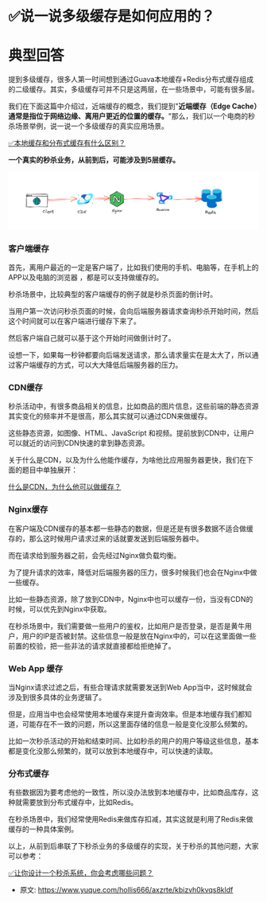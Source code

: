 # ✅说一说多级缓存是如何应用的？
<!--page header-->

<a name="S1cDe"></a>
# 典型回答

提到多级缓存，很多人第一时间想到通过Guava本地缓存+Redis分布式缓存组成的二级缓存。其实，多级缓存可并不只是这两层，在一些场景中，可能有很多层。

我们在下面这篇中介绍过，近端缓存的概念，我们提到"**近端缓存（Edge Cache）通常是指位于网络边缘、离用户更近的位置的缓存。**"那么，我们以一个电商的秒杀场景举例，说一说一个多级缓存的真实应用场景。

[✅本地缓存和分布式缓存有什么区别？](https://www.yuque.com/hollis666/axzrte/uos1kv2304qo6ax1?view=doc_embed)

**一个真实的秒杀业务，从前到后，可能涉及到5层缓存。**

![image.png](./img/037T9nYVZMMbr1ZO/1685247046917-ffecd927-b27d-4cea-949a-feb093ad3a7c-962830.png)

<a name="EmWr7"></a>
### 客户端缓存

首先，离用户最近的一定是客户端了，比如我们使用的手机、电脑等，在手机上的APP以及电脑的浏览器 ，都是可以支持做缓存的。

秒杀场景中，比较典型的客户端缓存的例子就是秒杀页面的倒计时。

当用户第一次访问秒杀页面的时候，会向后端服务器请求查询秒杀开始时间，然后这个时间就可以在客户端进行缓存下来了。

然后客户端自己就可以基于这个开始时间做倒计时了。

设想一下，如果每一秒钟都要向后端发送请求，那么请求量实在是太大了，所以通过客户端缓存的方式，可以大大降低后端服务器的压力。
<a name="MkzR6"></a>
### CDN缓存

秒杀活动中，有很多商品相关的信息，比如商品的图片信息，这些前端的静态资源其实变化的频率并不是很高，那么其实就可以通过CDN来做缓存。

这些静态资源，如图像、HTML、JavaScript 和视频。提前放到CDN中，让用户可以就近的访问到CDN快速的拿到静态资源。

关于什么是CDN，以及为什么他能作缓存，为啥他比应用服务器更快，我们在下面的题目中单独展开：

[什么是CDN，为什么他可以做缓存？](https://www.yuque.com/hollis666/axzrte/bztzrb0lz77vfpxf?view=doc_embed)

<a name="xurYU"></a>
### Nginx缓存

在客户端及CDN缓存的基本都一些静态的数据，但是还是有很多数据不适合做缓存的，那么这时候用户请求过来的话就要发送到后端服务器中。

而在请求给到服务器之前，会先经过Nginx做负载均衡。

为了提升请求的效率，降低对后端服务器的压力，很多时候我们也会在Nginx中做一些缓存。

比如一些静态资源，除了放到CDN中，Nginx中也可以缓存一份，当没有CDN的时候，可以优先到Nginx中获取。

在秒杀场景中，我们需要做一些用户的鉴权，比如用户是否登录，是否是黄牛用户，用户的IP是否被封禁。这些信息一般是放在Nginx中的，可以在这里面做一些前置的校验，把一些非法的请求就直接都给拒绝掉了。

<a name="qxwCC"></a>
### Web App 缓存

当Nginx请求过滤之后，有些合理请求就需要发送到Web App当中，这时候就会涉及到很多具体的业务逻辑了。

但是，应用当中也会经常使用本地缓存来提升查询效率。但是本地缓存我们都知道，可能存在不一致的问题，所以这里面存储的信息一般是变化没那么频繁的。

比如一次秒杀活动的开始和结束时间、比如秒杀的用户的用户等级这些信息，基本都是变化没那么频繁的，就可以放到本地缓存中，可以快速的读取。

<a name="pt2Qa"></a>
### 分布式缓存

有些数据因为要考虑他的一致性，所以没办法放到本地缓存中，比如商品库存，这种就需要放到分布式缓存中，比如Redis。

在秒杀场景中，我们经常使用Redis来做库存扣减，其实这就是利用了Redis来做缓存的一种具体案例。


以上，从前到后串联了下秒杀业务的多级缓存的实现，关于秒杀的其他问题，大家可以参考：

[✅让你设计一个秒杀系统，你会考虑哪些问题？](https://www.yuque.com/hollis666/axzrte/lghq5y?view=doc_embed)


<!--page footer-->
- 原文: <https://www.yuque.com/hollis666/axzrte/kbizvh0kvqs8kldf>